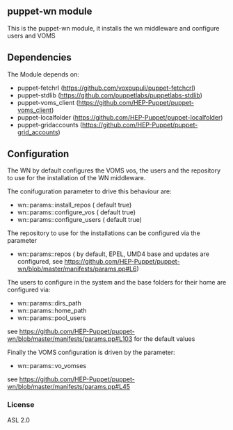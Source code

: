 ## puppet-wn module

This is the puppet-wn module, it installs the wn middleware and configure users and VOMS 

## Dependencies
The Module depends on:
* puppet-fetchrl (https://github.com/voxpupuli/puppet-fetchcrl)
* puppet-stdlib (https://github.com/puppetlabs/puppetlabs-stdlib)
* puppet-voms_client (https://github.com/HEP-Puppet/puppet-voms_client)
* puppet-localfolder (https://github.com/HEP-Puppet/puppet-localfolder)
* puppet-gridaccounts (https://github.com/HEP-Puppet/puppet-grid_accounts)

## Configuration

The WN by default configures the VOMS vos, the users and the repository to use for the installation of the WN middleware.

The conifuguration parameter to drive this behaviour are:

* wn::params::install_repos ( default true)
* wn::params::configure_vos  ( default true)
* wn::params::configure_users  ( default true)

The repository to use for the installations can be configured via the parameter

* wn::params::repos ( by default, EPEL, UMD4 base and updates are configured, see https://github.com/HEP-Puppet/puppet-wn/blob/master/manifests/params.pp#L6)


The users to configure in the system and the base folders for their home are configured via:

* wn::params::dirs_path
* wn::params::home_path
* wn::params::pool_users

see https://github.com/HEP-Puppet/puppet-wn/blob/master/manifests/params.pp#L103 for the default values

Finally the VOMS configuration is driven by the parameter:

* wn::params::vo_vomses

see https://github.com/HEP-Puppet/puppet-wn/blob/master/manifests/params.pp#L45

### License
ASL 2.0
